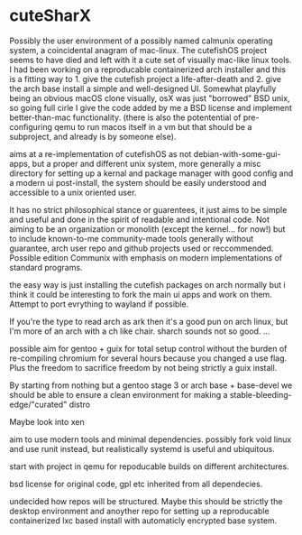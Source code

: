 # cuteSharX
 Possibly the user environment of a possibly named calmunix operating system, a coincidental anagram of mac-linux. The cutefishOS project seems to have died and left with it a cute set of visually mac-like linux tools. I had been working on a reproducable containerized arch installer and this is a fitting way to 1. give the cutefish project a life-after-death and 2. give the arch base install a simple and well-designed UI. Somewhat playfully being an obvious macOS clone visually, osX was just "borrowed" BSD unix, so going full cirle I give the code added by me a BSD license and implement better-than-mac functionality. (there is also the potentential of pre-configuring qemu to run macos itself in a vm but that should be a subproject, and already is by someone else).
 
 aims at a re-implementation of cutefishOS as not debian-with-some-gui-apps, but a proper and different unix system, more generally a misc directory for setting up a kernal and package manager with good config and a modern ui post-install, the system should be easily understood and accessible to a unix oriented user.
 
 It has no strict philosophical stance or guarentees, it just aims to be simple and useful and done in the spirit of readable and intentional code. Not aiming to be an organization or monolith (except the kernel... for now!) but to include known-to-me community-made tools generally without guarantee, arch user repo and github projects used or reccommended. Possible edition Communix with emphasis on modern implementations of standard programs. 
 
 the easy way is just installing the cutefish packages on arch normally but i think it could be interesting to fork the main ui apps and work on them. Attempt to port evrything to wayland if possible.
 
 If you're the type to read arch as ark then it's a good pun on arch linux, but I'm more of an arch with a ch like chair. sharch sounds not so good.
 ...
 
 possible aim for gentoo + guix for total setup control without the burden of re-compiling chromium for several hours  because you changed a use flag. Plus the freedom to sacrifice freedom by not being strictly a guix install.
 
 By starting from nothing but a gentoo stage 3 or arch base + base-devel we should be able to ensure a clean environment for making a stable-bleeding-edge/"curated" distro
 
 Maybe look into xen
 
 aim to use modern tools and minimal dependencies. possibly fork void linux and use runit instead, but realistically systemd is useful and ubiquitous.
 
 start with project in qemu for repoducable builds on different architectures.
 
 bsd license for original code, gpl etc inherited from all dependecies.

undecided how repos will be structured. Maybe this should be strictly the desktop environment and anoyther repo for setting up a reproducable containerized lxc based install with automaticly encrypted base system. 
